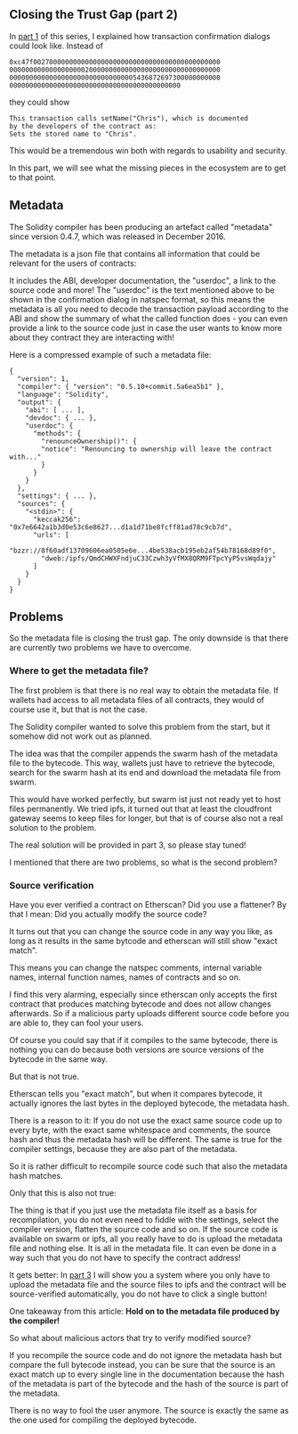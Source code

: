 ## Closing the Trust Gap (part 2)

In [part 1](./part1) of this series, I explained how transaction
confirmation dialogs could look like. Instead of 

    0xc47f00270000000000000000000000000000000000000000000
    00000000000000000002000000000000000000000000000000000
    00000000000000000000000000000005436872697300000000000
    0000000000000000000000000000000000000000000

they could show

    This transaction calls setName("Chris"), which is documented
    by the developers of the contract as: 
    Sets the stored name to "Chris".

This would be a tremendous win both with regards to usability
and security.

In this part, we will see what the missing pieces in the ecosystem are
to get to that point.

## Metadata

The Solidity compiler has been producing an artefact called
"metadata" since version 0.4.7, which was released in December 2016.

The metadata is a json file that contains all information
that could be relevant for the users of contracts:

It includes the ABI, developer documentation,
the "userdoc", a link to the source code and more!
The "userdoc" is the text mentioned above to be shown in the confirmation dialog
in natspec format, so this means the metadata is all you need
to decode the transaction payload according to the ABI and show the
summary of what the called function does - you can
even provide a link to the source code just
in case the user wants to know more
about they contract they are interacting with!

Here is a compressed example of such a metadata file:

    {
      "version": 1,
      "compiler": { "version": "0.5.10+commit.5a6ea5b1" },
      "language": "Solidity",
      "output": {
        "abi": [ ... ],
        "devdoc": { ... },
        "userdoc": {
          "methods": {
            "renounceOwnership()": {
            "notice": "Renouncing to ownership will leave the contract with..."
            }
          }
        }
      },
      "settings": { ... },
      "sources": {
        "<stdin>": {
          "keccak256": "0x7e6642a1b3d0e53c6e8627...d1a1d71be8fcff81ad78c9cb7d",
          "urls": [
            "bzzr://8f60adf13709606ea0505e6e...4be538acb195eb2af54b78168d89f0",
            "dweb:/ipfs/QmdCHWXFndjuC33Czwh3yVfMX8QRM9FTpcYyP5vsWqdajy"
          ]
        }
      }
    }

## Problems

So the metadata file is closing the trust gap.
The only downside is that there are currently
two problems we have to overcome.

### Where to get the metadata file?

The first problem is that there is no real way
to obtain the metadata file. If wallets
had access to all metadata files of all contracts,
they would of course use it, but that is not
the case.

The Solidity compiler wanted to solve this problem
from the start, but it somehow did not work out as planned.

The idea was that the compiler appends the swarm
hash of the metadata file to the bytecode. This way,
wallets just have to retrieve the bytecode, search
for the swarm hash at its end and download the metadata file from swarm.

This would have worked perfectly, but swarm ist
just not ready yet to host files permanently.
We tried ipfs, it turned out that at least the
cloudfront gateway seems to keep files for
longer, but that is of course also not a real
solution to the problem.

The real solution will be provided in part 3,
so please stay tuned!

I mentioned that there are two problems, so
what is the second problem?

### Source verification

Have you ever verified a contract on Etherscan?
Did you use a flattener? By that I mean:
Did you actually modify the source code?

It turns out that you can change the source code
in any way you like, as long as it results in
the same bytcode and etherscan will still
show "exact match".

This means you can change the natspec comments,
internal variable names, internal function names,
names of contracts and so on.

I find this very alarming, especially since
etherscan only accepts the first contract
that produces matching bytecode and does not allow changes afterwards. So if
a malicious party uploads different source code
before you are able to, they can fool your users.

Of course you could say that if it compiles
to the same bytecode, there is nothing you can
do because both versions are source
versions of the bytecode in the same way.

But that is not true.

Etherscan tells you "exact match", but when
it compares bytecode, it actually ignores
the last bytes in the deployed bytecode,
the metadata hash.

There is a reason to it: If you do not use
the exact same source code up to every byte,
with the exact same
whitespace and comments, the source hash
and thus the metadata hash will be different.
The same is true for the compiler settings,
because they are also part of the metadata.

So it is rather difficult to recompile source
code such that also the metadata hash matches.

Only that this is also not true:

The thing is that if you just use the metadata
file itself as a basis for recompilation, you
do not even need to fiddle with the settings,
select the compiler version, flatten the source code
and so on. If the source code is available
on swarm or ipfs, all you really have to do is upload
the metadata file and nothing else. It is
all in the metadata file. It can even be
done in a way such that you do not
have to specify the contract address!

It gets better: In [part 3](./part3) I will show you a system
where you only have to upload the metadata file
and the source files to ipfs and the
contract will be source-verified automatically,
you do not have to click a single button!

One takeaway from this article: **Hold on to
the metadata file produced by the compiler!**

So what about malicious actors that try to
verify modified source?

If you recompile the source code and do not
ignore the metadata hash but compare
the full bytecode instead, you can be sure that the
source is an exact match up to every single
line in the documentation because the
hash of the metadata is part of the bytecode
and the hash of the source is part of
the metadata.

There is no way to fool the user anymore.
The source is exactly the same as the one
used for compiling the deployed bytecode.
